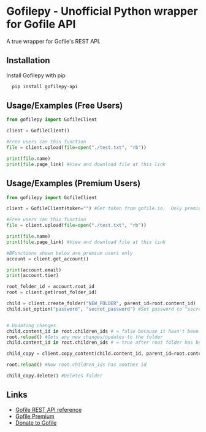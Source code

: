 
# Gofilepy - Unofficial Python wrapper for Gofile API

A true wrapper for Gofile's REST API.
## Installation

Install Gofilepy with pip
```bash
  pip install gofilepy-api
```


## Usage/Examples (Free Users)

```python
from gofilepy import GofileClient

client = GofileClient()

#Free users can this function
file = client.upload(file=open("./test.txt", "rb"))

print(file.name)
print(file.page_link) #View and download file at this link

```


## Usage/Examples (Premium Users)

```python
from gofilepy import GofileClient

client = GofileClient(token="") #Get token from gofile.io.  Only premium accounts have access

#Free users can this function
file = client.upload(file=open("./test.txt", "rb"))

print(file.name)
print(file.page_link) #View and download file at this link

#BFunctions shown below are premium users only
account = client.get_account()

print(account.email)
print(account.tier)

root_folder_id = account.root_id
root = client.get(root_folder_id)

child = client.create_folder("NEW_FOLDER", parent_id=root.content_id)
child.set_option("password", "secret_password") #Set password to "secret_password".  More options available https://gofile.io/api


# Updating changes
child.content_id in root.children_ids # = false because it hasn't been updated
root.reload() #Gets any new changes/updates to the folder
child.content_id in root.children_ids # = true after root folder has been reloaded

child_copy = client.copy_content(child.content_id, parent_id=root.content_id) #Makes a duplicate of child folder in root folder

root.reload() #Now root.children_ids has another id

child_copy.delete() #Deletes folder


```


## Links

 - [Gofile REST API reference](https://gofile.io/api)
 - [Gofile Premium ](https://gofile.io/premium)
 - [Donate to Gofile](https://www.buymeacoffee.com/gofile)


